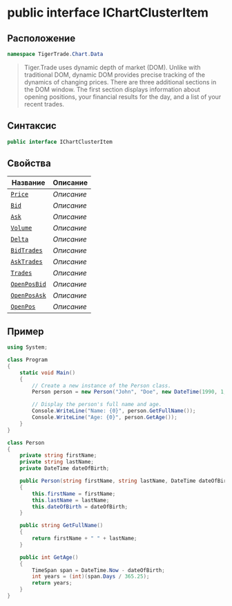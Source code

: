 
# public interface IChartClusterItem
## Расположение
```csharp
namespace TigerTrade.Chart.Data
```



> Tiger.Trade uses dynamic depth of market (DOM). Unlike with traditional DOM, dynamic DOM provides precise tracking of the dynamics of changing prices. There are three additional sections in the DOM window. The first section displays information about opening positions, your financial results for the day, and a list of your recent trades.

## Синтаксис
```csharp
public interface IChartClusterItem
```


## Свойства
| Название | Описание |
| --- | --- |
| [`Price`](./IChartClusterItem.cs/svoistva/Price.md) | *Описание* |
| [`Bid`](./IChartClusterItem.cs/svoistva/Bid.md) | *Описание* |
| [`Ask`](./IChartClusterItem.cs/svoistva/Ask.md) | *Описание* |
| [`Volume`](./IChartClusterItem.cs/svoistva/Volume.md) | *Описание* |
| [`Delta`](./IChartClusterItem.cs/svoistva/Delta.md) | *Описание* |
| [`BidTrades`](./IChartClusterItem.cs/svoistva/BidTrades.md) | *Описание* |
| [`AskTrades`](./IChartClusterItem.cs/svoistva/AskTrades.md) | *Описание* |
| [`Trades`](./IChartClusterItem.cs/svoistva/Trades.md) | *Описание* |
| [`OpenPosBid`](./IChartClusterItem.cs/svoistva/OpenPosBid.md) | *Описание* |
| [`OpenPosAsk`](./IChartClusterItem.cs/svoistva/OpenPosAsk.md) | *Описание* |
| [`OpenPos`](./IChartClusterItem.cs/svoistva/OpenPos.md) | *Описание* |


## Пример
```csharp
using System;

class Program
{
    static void Main()
    {
        // Create a new instance of the Person class.
        Person person = new Person("John", "Doe", new DateTime(1990, 1, 1));

        // Display the person's full name and age.
        Console.WriteLine("Name: {0}", person.GetFullName());
        Console.WriteLine("Age: {0}", person.GetAge());
    }
}

class Person
{
    private string firstName;
    private string lastName;
    private DateTime dateOfBirth;

    public Person(string firstName, string lastName, DateTime dateOfBirth)
    {
        this.firstName = firstName;
        this.lastName = lastName;
        this.dateOfBirth = dateOfBirth;
    }

    public string GetFullName()
    {
        return firstName + " " + lastName;
    }

    public int GetAge()
    {
        TimeSpan span = DateTime.Now - dateOfBirth;
        int years = (int)(span.Days / 365.25);
        return years;
    }
}
```

